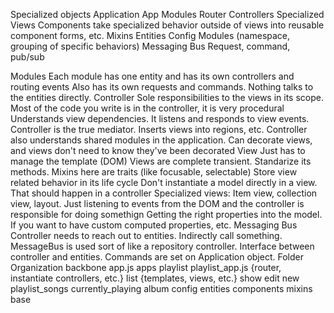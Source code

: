 Specialized objects
  Application
    App Modules
      Router
      Controllers
        Specialized Views
    Components
      take specialized behavior outside of views into reusable component
      forms, etc.
    Mixins
    Entities
    Config
  Modules
    (namespace, grouping of specific behaviors)
  Messaging Bus
    Request, command, pub/sub

Modules
  Each module has one entity and has its own controllers and routing events
  Also has its own requests and commands.  Nothing talks to the entities directly.
Controller
  Sole responsibilities to the views in its scope.
  Most of the code you write is in the controller, it is very procedural
  Understands view dependencies.  It listens and responds to view events.
  Controller is the true mediator.  Inserts views into regions, etc.
  Controller also understands shared modules in the application.
  Can decorate views, and views don't need to know they've been decorated
View
  Just has to manage the template (DOM)
  Views are complete transient.  Standarize its methods.
  Mixins here are traits (like focusable, selectable)
    Store view related behavior in its life cycle
  Don't instantiate a model directly in a view.  That should happen in a controller
  Specialized views: Item view, collection view, layout.
  Just listening to events from the DOM and the controller is responsible for doing somethign 
  Getting the right properties into the model.  If you want to have custom computed properties, etc.
Messaging Bus
  Controller needs to reach out to entities.
  Indirectly call something.
  MessageBus is used sort of like a repository controller.
  Interface between controller and entities.  Commands are set on Application object.
Folder Organization
  backbone
    app.js
    apps
      playlist
        playlist_app.js
          {router, instantiate controllers, etc.}
        list
          {templates, views, etc.}
        show
        edit
        new
      playlist_songs
      currently_playing
      album
    config
    entities
    components
    mixins
    base
